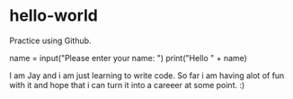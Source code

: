 # hello-world
Practice using Github.

name = input("Please enter your name: ")
print("Hello " + name)


I am Jay and i am just learning to write code. So far i am having alot of fun with it and hope that i can turn it into a careeer at some point. :)

